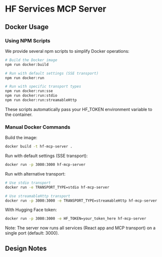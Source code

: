 # HF Services MCP Server

## Docker Usage

### Using NPM Scripts

We provide several npm scripts to simplify Docker operations:

```bash
# Build the Docker image
npm run docker:build

# Run with default settings (SSE transport)
npm run docker:run

# Run with specific transport types
npm run docker:run:sse
npm run docker:run:stdio
npm run docker:run:streamableHttp
```

These scripts automatically pass your HF_TOKEN environment variable to the container.

### Manual Docker Commands

Build the image:
```bash
docker build -t hf-mcp-server .
```

Run with default settings (SSE transport):
```bash
docker run -p 3000:3000 hf-mcp-server
```

Run with alternative transport:
```bash
# Use stdio transport
docker run -e TRANSPORT_TYPE=stdio hf-mcp-server

# Use streamableHttp transport
docker run -p 3000:3000 -e TRANSPORT_TYPE=streamableHttp hf-mcp-server
```

With Hugging Face token:
```bash
docker run -p 3000:3000 -e HF_TOKEN=your_token_here hf-mcp-server
```

Note: The server now runs all services (React app and MCP transport) on a single port (default: 3000).

## Design Notes

